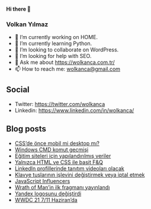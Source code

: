 #### Hi there 👋

### Volkan Yılmaz

- 🔭 I’m currently working on HOME.
- 🌱 I’m currently learning Python.
- 👯 I’m looking to collaborate on WordPress.
- 🤔 I’m looking for help with SEO.
- 💬 Ask me about https://wolkanca.com.tr/
- 📫 How to reach me: wolkanca@gmail.com

## Social
- Twitter: https://twitter.com/wolkanca
- Linkedin: https://www.linkedin.com/in/wolkanca/



## Blog posts
<!-- BLOG-POST-LIST:START -->
- [CSS’de önce mobil mi desktop mı?](https://wolkanca.com.tr/cssde-once-mobil-mi-desktop-mi/)
- [Windows CMD komut geçmişi](https://wolkanca.com.tr/windows-cmd-komut-gecmisi/)
- [Eğitim siteleri için yapılandırılmış veriler](https://wolkanca.com.tr/egitim-siteleri-icin-yapilandirilmis-veriler/)
- [Yalnızca HTML ve CSS ile basit F&Q](https://wolkanca.com.tr/yalnizca-html-ve-css-ile-basit-fq/)
- [LinkedIn profillerinde tanıtım videoları olacak](https://wolkanca.com.tr/linkedin-profillerinde-tanitim-videolari-olacak/)
- [Klavye tuşlarının işlevini değiştirmek veya iptal etmek](https://wolkanca.com.tr/klavye-tuslarinin-islevini-degistirmek-veya-iptal-etmek/)
- [JavaScript Influencers](https://wolkanca.com.tr/javascript-influencers/)
- [Wrath of Man’in ilk fragmanı yayınlandı](https://wolkanca.com.tr/wrath-of-manin-ilk-fragmani-yayinlandi/)
- [Yandex logosunu değiştirdi](https://wolkanca.com.tr/yandex-logosunu-degistirdi/)
- [WWDC 21 7/11 Haziran’da](https://wolkanca.com.tr/wwdc-21-7-11-haziranda/)
<!-- BLOG-POST-LIST:END -->
